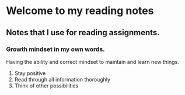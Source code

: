 # Welcome to my reading notes
## Notes that I use for reading assignments.
### Growth mindset in my own words.
Having the ability and correct mindset to maintain and learn new things.
1. Stay positive
1. Read through all information thoroughly 
1. Think of other possibilities 
